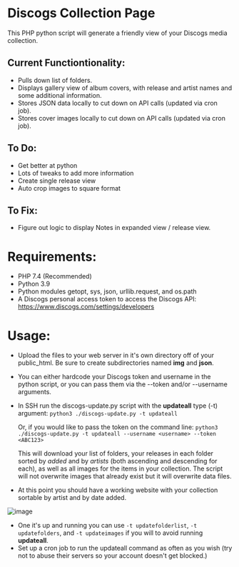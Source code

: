 # Discogs Collection Page

This PHP python script will generate a friendly view of your Discogs media collection.

## Current Functiontionality:
* Pulls down list of folders.
* Displays gallery view of album covers, with release and artist names and some additional information.
* Stores JSON data locally to cut down on API calls (updated via cron job).
* Stores cover images locally to cut down on API calls (updated via cron job).

## To Do: 
* Get better at python
* Lots of tweaks to add more information
* Create single release view
* Auto crop images to square format

## To Fix:
* Figure out logic to display Notes in expanded view / release view.


# Requirements:
* PHP 7.4 (Recommended)
* Python 3.9
* Python modules getopt, sys, json, urllib.request, and os.path
* A Discogs personal access token to access the Discogs API: https://www.discogs.com/settings/developers

# Usage:

* Upload the files to your web server in it's own directory off of your public_html. Be sure to create subdirectories named **img** and **json**.
* You can either hardcode your Discogs token and username in the python script, or you can pass them via the --token and/or --username arguments.
* In SSH run the discogs-update.py script with the **updateall** type (-t) argument: `python3 ./discogs-update.py -t updateall`

  Or, if you would like to pass the token on the command line: `python3 ./discogs-update.py -t updateall --username <username> --token <ABC123>`
  
  This will download your list of folders, your releases in each folder sorted by *added* and by *artists* (both ascending and descending for each), as well as all images for the items in your collection. The script will not overwrite images that already exist but it will overwrite data files.
  
* At this point you should have a working website with your collection sortable by artist and by date added.
  
 ![image](https://user-images.githubusercontent.com/2931834/195755371-078b95ce-2621-4110-928c-4754450845eb.png)
 
 * One it's up and running you can use `-t updatefolderlist`, `-t updatefolders`, and `-t updateimages` if you will to avoid running **updateall**.
 * Set up a cron job to run the updateall command as often as you wish (try not to abuse their servers so your account doesn't get blocked.)
